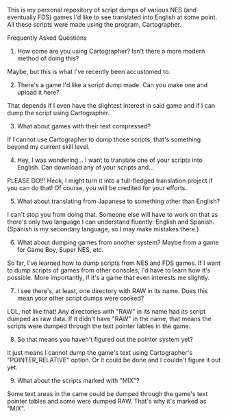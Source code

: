 This is my personal repository of script dumps of various NES (and eventually FDS) games I'd like to see translated into English at some point.  All these scripts were made using the program, Cartographer.

Frequently Asked Questions

1.  How come are you using Cartographer?  Isn't there a more modern method of doing this?

Maybe, but this is what I've recently been accustomed to.

2.  There's a game I'd like a script dump made.  Can you make one and upload it here?

That depends if I even have the slightest interest in said game and if I can dump the script using Cartographer.

3.  What about games with their text compressed?

If I cannot use Cartographer to dump those scripts, that's something beyond my current skill level.

4.  Hey, I was wondering... I want to translate one of your scripts into English.  Can download any of your scripts and...

PLEASE DO!!!  Heck, I might turn it into a full-fledged translation project if you can do that!  Of course, you will be credited for your efforts.

5.  What about translating from Japanese to something other than English?

I can't stop you from doing that.  Someone else will have to work on that as there's only two language I can understand fluently: English and Spanish.  (Spanish is my secondary language, so I may make mistakes there.)

6.  What about dumping games from another system?  Maybe from a game for Game Boy, Super NES, etc.

So far, I've learned how to dump scripts from NES and FDS games.  If I want to dump scripts of games from other consoles, I'd have to learn how it's possible.  More importantly, if it's a game that even interests me slightly.

7.  I see there's, at least, one directory with RAW in its name.  Does this mean your other script dumps were cooked?

LOL, not like that!  Any directories with "RAW" in its name had its script dumped as raw data.  If it didn't have "RAW" in the name, that means the scripts were dumped through the text pointer tables in the game.

8.  So that means you haven't figured out the pointer system yet?

It just means I cannot dump the game's text using Cartographer's "POINTER_RELATIVE" option.  Or it could be done and I couldn't figure it out yet.

9.  What about the scripts marked with "MIX"?

Some text areas in the came could be dumped through the game's text pointer tables and some were dumped RAW.  That's why it's marked as "MIX".
